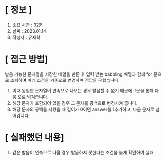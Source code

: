 # **[ 정보 ]**
1. 소요 시간 : 32분
2. 날짜 : 2023.01.14
3. 작성자 : 유재학

# **[ 접근 방법]**
발음 가능한 문자열을 저장한 배열을 만든 후 입력 받는 babbling 배열과 함께 for 문으로 조회하여 아래 조건을 기준으로 변경하여 정답을 구했습니다.

 1. 이때 동일한 문자열이 연속으로 나오는 경우 발음할 수 없기 때문에 if문을 통해 다음 으로 넘겨줍니다.
 2. 해당 문자가 포함되어 있을 경우 그 문자를 공백으로 변경시켜 줍니다.
3. 해당 문자의 공백을 지웠을 때 길이가 0이면 answer를 1추가하고, 다음 문자로 넘어갑니다.


# **[ 실패했던 내용]**
1. 같은 발음이 연속으로 나올 경우 발음하지 못한다는 조건을 늦게 확인하여 실패